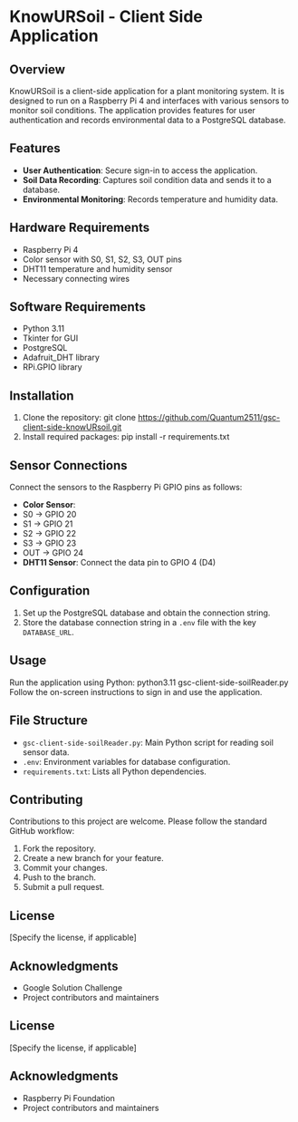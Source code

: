 # KnowURSoil - Client Side Application

## Overview

KnowURSoil is a client-side application for a plant monitoring system. It is designed to run on a Raspberry Pi 4 and interfaces with various sensors to monitor soil conditions. The application provides features for user authentication and records environmental data to a PostgreSQL database.

## Features

- **User Authentication**: Secure sign-in to access the application.
- **Soil Data Recording**: Captures soil condition data and sends it to a database.
- **Environmental Monitoring**: Records temperature and humidity data.

## Hardware Requirements

- Raspberry Pi 4
- Color sensor with S0, S1, S2, S3, OUT pins
- DHT11 temperature and humidity sensor
- Necessary connecting wires

## Software Requirements

- Python 3.11
- Tkinter for GUI
- PostgreSQL
- Adafruit_DHT library
- RPi.GPIO library

## Installation

1. Clone the repository: git clone https://github.com/Quantum2511/gsc-client-side-knowURsoil.git
2. Install required packages:
pip install -r requirements.txt


## Sensor Connections

Connect the sensors to the Raspberry Pi GPIO pins as follows:

- **Color Sensor**:
- S0 -> GPIO 20
- S1 -> GPIO 21
- S2 -> GPIO 22
- S3 -> GPIO 23
- OUT -> GPIO 24
- **DHT11 Sensor**: Connect the data pin to GPIO 4 (D4)

## Configuration

1. Set up the PostgreSQL database and obtain the connection string.
2. Store the database connection string in a `.env` file with the key `DATABASE_URL`.

## Usage

Run the application using Python:
python3.11 gsc-client-side-soilReader.py
Follow the on-screen instructions to sign in and use the application.


## File Structure

- `gsc-client-side-soilReader.py`: Main Python script for reading soil sensor data.
- `.env`: Environment variables for database configuration.
- `requirements.txt`: Lists all Python dependencies.

## Contributing

Contributions to this project are welcome. Please follow the standard GitHub workflow:

1. Fork the repository.
2. Create a new branch for your feature.
3. Commit your changes.
4. Push to the branch.
5. Submit a pull request.

## License

[Specify the license, if applicable]

## Acknowledgments

- Google Solution Challenge
- Project contributors and maintainers

## License

[Specify the license, if applicable]

## Acknowledgments

- Raspberry Pi Foundation
- Project contributors and maintainers
